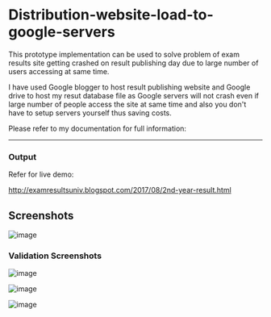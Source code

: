 # Distribution-website-load-to-google-servers

This prototype implementation can be used to solve problem of exam results site getting crashed on result publishing day due to large number of users accessing at same time.

I have used Google blogger to host result publishing website and Google drive to host my resut database file as Google servers will not crash even if large number of people access the site at same time and also you don't have to setup servers yourself thus saving costs.

Please refer to my documentation for full information:

-----


### Output

Refer for live demo: 

http://examresultsuniv.blogspot.com/2017/08/2nd-year-result.html

## Screenshots

![image]()


### Validation Screenshots

![image]()

![image]()

![image]()
